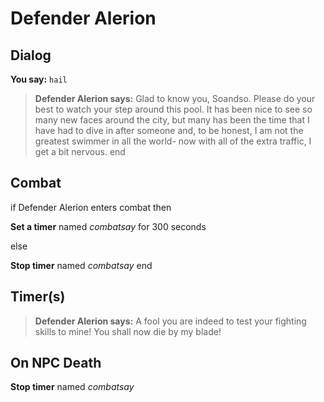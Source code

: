 # Defender Alerion


## Dialog

**You say:** `hail`



>**Defender Alerion says:** Glad to know you, Soandso.  Please do your best to watch your step around this pool.  It has been nice to see so many new faces around the city, but many has been the time that I have had to dive in after someone and, to be honest, I am not the greatest swimmer in all the world- now with all of the extra traffic, I get a bit nervous.
end



## Combat

if Defender Alerion enters combat  then


**Set a timer** named *combatsay* for 300 seconds

else


**Stop timer** named *combatsay*
end



## Timer(s)

>**Defender Alerion says:** A fool you are indeed to test your fighting skills to mine!  You shall now die by my blade!


## On NPC Death

**Stop timer** named *combatsay*